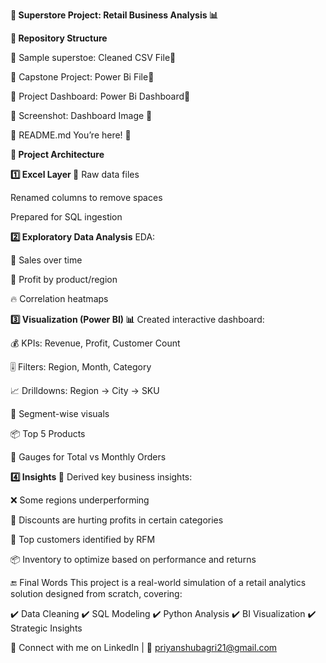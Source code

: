 **🚀 Superstore Project: Retail Business Analysis 📊**



**📁 Repository Structure**

📂 Sample superstoe: Cleaned CSV File📄

📂 Capstone Project: Power Bi File🧠

📂 Project Dashboard: Power Bi Dashboard🧠

📂 Screenshot: Dashboard Image 🐍

📄 README.md	You’re here! 👋



**🧱 Project Architecture**

**1️⃣ Excel Layer 📑**
Raw data files

Renamed columns to remove spaces

Prepared for SQL ingestion


**2️⃣ Exploratory Data Analysis**
EDA:

📆 Sales over time

💸 Profit by product/region

🔥 Correlation heatmaps


**3️⃣ Visualization  (Power BI) 📊**
Created interactive dashboard:

💰 KPIs: Revenue, Profit, Customer Count

🎚️ Filters: Region, Month, Category

📈 Drilldowns: Region → City → SKU

🧠 Segment-wise visuals

📦 Top 5 Products

🎯 Gauges for Total vs Monthly Orders



**4️⃣ Insights 🧠**
Derived key business insights:

❌ Some regions underperforming

🎁 Discounts are hurting profits in certain categories

🥇 Top customers identified by RFM

📦 Inventory to optimize based on performance and returns



🔚 Final Words
This project is a real-world simulation of a retail analytics solution designed from scratch, covering:

✔️ Data Cleaning
✔️ SQL Modeling
✔️ Python Analysis
✔️ BI Visualization
✔️ Strategic Insights

🔗 Connect with me on LinkedIn | 📧 priyanshubagri21@gmail.com
